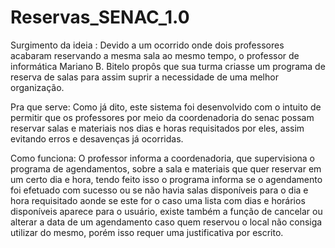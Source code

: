 # Reservas_SENAC_1.0
Surgimento da ideia : Devido a um ocorrido onde dois professores acabaram reservando a mesma sala ao mesmo tempo, o professor de informática Mariano B. Bitelo propôs que sua turma criasse um programa de reserva de salas para assim suprir a necessidade de uma melhor organização.

Pra que serve: Como já dito, este sistema foi desenvolvido com o intuito de permitir que os professores por meio da coordenadoria do senac possam reservar salas e materiais nos dias e horas requisitados por eles, assim evitando erros e desavenças já ocorridas.

Como funciona: O professor informa a coordenadoria, que supervisiona o programa de agendamentos, sobre a sala e materiais que quer reservar em um certo dia e hora, tendo feito isso o programa informa se o agendamento foi efetuado com sucesso ou se não havia salas disponíveis para o dia e hora requisitado aonde se este for o caso uma lista com dias e horários disponíveis aparece para o usuário, existe também a função de cancelar ou alterar a data de um agendamento caso quem reservou o local não consiga utilizar do mesmo, porém isso requer uma justificativa por escrito.
